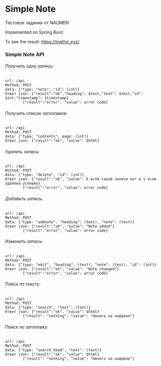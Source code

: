 # Simple Note
Тестовое задание от NAUMEN

Implemented on Spring Boot.

To see the result:
https://mathic.xyz/


### Simple Note API


###### Получить одну запись:
~~~~
url: /api
Method: POST
data: {"type: "note", "id": (int)}
Ответ json: {"result":"ok","heading": $text,"text": $text,"id": $int,"timestamp": $timestamp}
	    {"result":"error", "value": error code}
~~~~

###### Получить список заголовков:
~~~~
url: /api
Method: POST
data: {"type: "contents", page: (int)}
Ответ json: {"result":"ok", "value": $html}
~~~~

###### Удалить запись:
~~~~
url: /api
Method: POST
data: {"type: "delete", "id": (int)}
Ответ json: {"result":"ok", "value": 0 если такой записи нет и 1 если удалена успешно}
	    {"result":"error", "value": error code}
~~~~

###### Добавить запись:
~~~~
url: /api
Method: POST
data: {"type: "addnote", "heading": (text), "note": (text)}
Ответ json: {"result":"ok", "value": "Note added"}
	    {"result":"error", "value": error code}
~~~~

###### Изменить запись:
~~~~
url: /api
Method: POST
data: {"type: "edit", "heading": (text), "note": (text), "id": (int)}
Ответ json: {"result":"ok", "value": "Note changed"}
	    {"result":"error", "value": error code}
~~~~

###### Поиск по тексту:
~~~~
url: /api
Method: POST
data: {"type: "search", "text": (text)}
Ответ json: {"result":"ok", "value": $html}
	    {"result": "nothing", "value": "Ничего не найдено"}
~~~~

###### Поиск по заголовку:
~~~~
url: /api
Method: POST
data: {"type: "search_head", "text": (text)}
Ответ json: {"result":"ok", "value": $html}
	    {"result": "nothing", "value": "Ничего не найдено"}
~~~~
